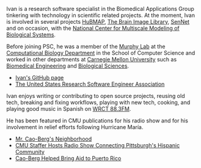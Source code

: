 Ivan is a research software specialist in the Biomedical Applications Group tinkering with technology in scientific related projects. At the moment, Ivan is involved in several projects [HuBMAP](https://commonfund.nih.gov/hubmap), [The Brain Image Library](https://www.brainimagelibrary.org/), [SenNet](https://sennetconsortium.org/) and on occasion, with the [National Center for Multiscale Modeling of Biological Systems](https://mmbios.pitt.edu/).

Before joining PSC, he was a member of the [Murphy Lab](http://murphylab.web.cmu.edu) at the [Computational Biology Department](http://www.cbd.cmu.edu) in the School of Computer Science and worked in other departments at [Carnegie Mellon University](http://www.cmu.edu) such as [Biomedical Engineering](https://www.cmu.edu/bme/) and [Biological Sciences](https://www.cmu.edu/bio/).

* [Ivan's GitHub page](https://github.com/icaoberg/)
* [The United States Research Software Engineer Association](https://us-rse.org/)

Ivan enjoys writing or contributing to open source projects, reusing
old tech, breaking and fixing workflows, playing with new tech,
cooking, and playing good music in Spanish on [WRCT
88.3FM](http://www.wrct.org).

He has been featured in CMU publications for his radio show and for his involvement in relief efforts following Hurricane Mar&iacute;a.
* [Mr. Cao-Berg's Neighborhood](https://www.cmu.edu/mcs/news-events/2021/1013_barrio-latino-radio.html)
* [CMU Staffer Hosts Radio Show Connecting Pittsburgh's Hispanic Community](https://www.cmu.edu/piper/news/archives/2021/october/october-14-briefs.html)
* [Cao-Berg Helped Bring Aid to Puerto Rico](https://www.cmu.edu/piper/news/archives/2018/february/ivan-cao-berg.html)


